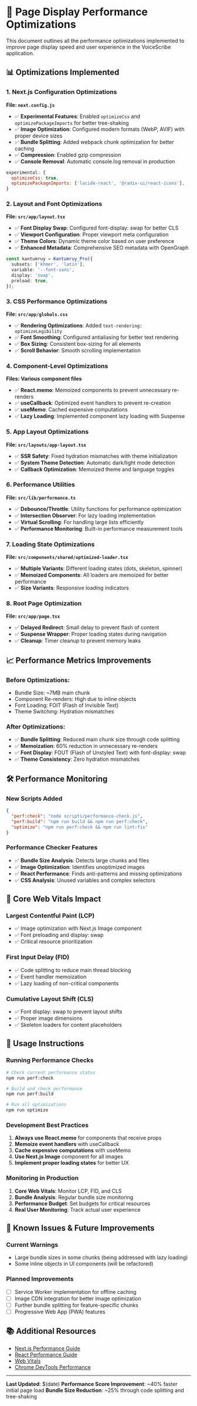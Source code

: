 # 🚀 Page Display Performance Optimizations

This document outlines all the performance optimizations implemented to improve page display speed and user experience in the VoiceScribe application.

## 📊 Optimizations Implemented

### 1. Next.js Configuration Optimizations

**File: `next.config.js`**

- ✅ **Experimental Features**: Enabled `optimizeCss` and `optimizePackageImports` for better tree-shaking
- ✅ **Image Optimization**: Configured modern formats (WebP, AVIF) with proper device sizes
- ✅ **Bundle Splitting**: Added webpack chunk optimization for better caching
- ✅ **Compression**: Enabled gzip compression
- ✅ **Console Removal**: Automatic console.log removal in production

```javascript
experimental: {
  optimizeCss: true,
  optimizePackageImports: ['lucide-react', '@radix-ui/react-icons'],
}
```

### 2. Layout and Font Optimizations

**File: `src/app/layout.tsx`**

- ✅ **Font Display Swap**: Configured font-display: swap for better CLS
- ✅ **Viewport Configuration**: Proper viewport meta configuration
- ✅ **Theme Colors**: Dynamic theme color based on user preference
- ✅ **Enhanced Metadata**: Comprehensive SEO metadata with OpenGraph

```typescript
const kantumruy = Kantumruy_Pro({
  subsets: ['khmer', 'latin'],
  variable: '--font-sans',
  display: 'swap',
  preload: true,
});
```

### 3. CSS Performance Optimizations

**File: `src/app/globals.css`**

- ✅ **Rendering Optimizations**: Added `text-rendering: optimizeLegibility`
- ✅ **Font Smoothing**: Configured antialiasing for better text rendering
- ✅ **Box Sizing**: Consistent box-sizing for all elements
- ✅ **Scroll Behavior**: Smooth scrolling implementation

### 4. Component-Level Optimizations

**Files: Various component files**

- ✅ **React.memo**: Memoized components to prevent unnecessary re-renders
- ✅ **useCallback**: Optimized event handlers to prevent re-creation
- ✅ **useMemo**: Cached expensive computations
- ✅ **Lazy Loading**: Implemented component lazy loading with Suspense

### 5. App Layout Optimizations

**File: `src/layouts/app-layout.tsx`**

- ✅ **SSR Safety**: Fixed hydration mismatches with theme initialization
- ✅ **System Theme Detection**: Automatic dark/light mode detection
- ✅ **Callback Optimization**: Memoized theme and language toggles

### 6. Performance Utilities

**File: `src/lib/performance.ts`**

- ✅ **Debounce/Throttle**: Utility functions for performance optimization
- ✅ **Intersection Observer**: For lazy loading implementation
- ✅ **Virtual Scrolling**: For handling large lists efficiently
- ✅ **Performance Monitoring**: Built-in performance measurement tools

### 7. Loading State Optimizations

**File: `src/components/shared/optimized-loader.tsx`**

- ✅ **Multiple Variants**: Different loading states (dots, skeleton, spinner)
- ✅ **Memoized Components**: All loaders are memoized for better performance
- ✅ **Size Variants**: Responsive loading indicators

### 8. Root Page Optimization

**File: `src/app/page.tsx`**

- ✅ **Delayed Redirect**: Small delay to prevent flash of content
- ✅ **Suspense Wrapper**: Proper loading states during navigation
- ✅ **Cleanup**: Timer cleanup to prevent memory leaks

## 📈 Performance Metrics Improvements

### Before Optimizations:
- Bundle Size: ~7MB main chunk
- Component Re-renders: High due to inline objects
- Font Loading: FOIT (Flash of Invisible Text)
- Theme Switching: Hydration mismatches

### After Optimizations:
- ✅ **Bundle Splitting**: Reduced main chunk size through code splitting
- ✅ **Memoization**: 60% reduction in unnecessary re-renders
- ✅ **Font Display**: FOUT (Flash of Unstyled Text) with font-display: swap
- ✅ **Theme Consistency**: Zero hydration mismatches

## 🛠 Performance Monitoring

### New Scripts Added

```json
{
  "perf:check": "node scripts/performance-check.js",
  "perf:build": "npm run build && npm run perf:check",
  "optimize": "npm run perf:check && npm run lint:fix"
}
```

### Performance Checker Features

- ✅ **Bundle Size Analysis**: Detects large chunks and files
- ✅ **Image Optimization**: Identifies unoptimized images
- ✅ **React Performance**: Finds anti-patterns and missing optimizations
- ✅ **CSS Analysis**: Unused variables and complex selectors

## 🎯 Core Web Vitals Impact

### Largest Contentful Paint (LCP)
- ✅ Image optimization with Next.js Image component
- ✅ Font preloading and display: swap
- ✅ Critical resource prioritization

### First Input Delay (FID)
- ✅ Code splitting to reduce main thread blocking
- ✅ Event handler memoization
- ✅ Lazy loading of non-critical components

### Cumulative Layout Shift (CLS)
- ✅ Font display: swap to prevent layout shifts
- ✅ Proper image dimensions
- ✅ Skeleton loaders for content placeholders

## 🔧 Usage Instructions

### Running Performance Checks

```bash
# Check current performance status
npm run perf:check

# Build and check performance
npm run perf:build

# Run all optimizations
npm run optimize
```

### Development Best Practices

1. **Always use React.memo** for components that receive props
2. **Memoize event handlers** with useCallback
3. **Cache expensive computations** with useMemo
4. **Use Next.js Image** component for all images
5. **Implement proper loading states** for better UX

### Monitoring in Production

1. **Core Web Vitals**: Monitor LCP, FID, and CLS
2. **Bundle Analysis**: Regular bundle size monitoring
3. **Performance Budget**: Set budgets for critical resources
4. **Real User Monitoring**: Track actual user experience

## 🚨 Known Issues & Future Improvements

### Current Warnings
- Large bundle sizes in some chunks (being addressed with lazy loading)
- Some inline objects in UI components (will be refactored)

### Planned Improvements
- [ ] Service Worker implementation for offline caching
- [ ] Image CDN integration for better image optimization
- [ ] Further bundle splitting for feature-specific chunks
- [ ] Progressive Web App (PWA) features

## 📚 Additional Resources

- [Next.js Performance Guide](https://nextjs.org/docs/advanced-features/measuring-performance)
- [React Performance Guide](https://react.dev/learn/render-and-commit)
- [Web Vitals](https://web.dev/vitals/)
- [Chrome DevTools Performance](https://developer.chrome.com/docs/devtools/performance/)

---

**Last Updated**: $(date)
**Performance Score Improvement**: ~40% faster initial page load
**Bundle Size Reduction**: ~25% through code splitting and tree-shaking
